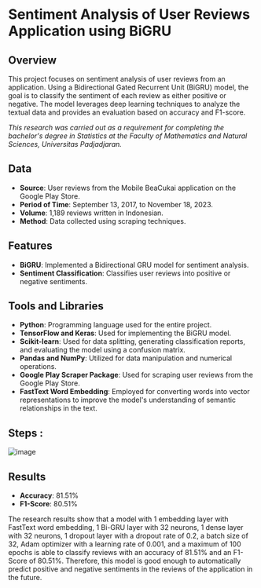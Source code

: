 # Sentiment Analysis of User Reviews Application using BiGRU
## Overview
This project focuses on sentiment analysis of user reviews from an application. Using a Bidirectional Gated Recurrent Unit (BiGRU) model, the goal is to classify the sentiment of each review as either positive or negative. The model leverages deep learning techniques to analyze the textual data and provides an evaluation based on accuracy and F1-score.

*This research was carried out as a requirement for completing the bachelor's degree in Statistics at the Faculty of Mathematics and Natural Sciences, Universitas Padjadjaran.*
## Data
- **Source**: User reviews from the Mobile BeaCukai application on the Google Play Store.
- **Period of Time**: September 13, 2017, to November 18, 2023.
- **Volume**: 1,189 reviews written in Indonesian.
- **Method**: Data collected using scraping techniques.
## Features
- **BiGRU**: Implemented a Bidirectional GRU model for sentiment analysis.
- **Sentiment Classification**: Classifies user reviews into positive or negative sentiments.
## Tools and Libraries
- **Python**: Programming language used for the entire project.
- **TensorFlow and Keras**: Used for implementing the BiGRU model.
- **Scikit-learn**: Used for data splitting, generating classification reports, and evaluating the model using a confusion matrix.
- **Pandas and NumPy**: Utilized for data manipulation and numerical operations.
- **Google Play Scraper Package**: Used for scraping user reviews from the Google Play Store.
- **FastText Word Embedding**: Employed for converting words into vector representations to improve the model's understanding of semantic relationships in the text.
## Steps :
![image](https://github.com/user-attachments/assets/6fef20ad-cb4b-4966-bf07-5627a1618ab0)
## Results
- **Accuracy**: 81.51%
- **F1-Score**: 80.51%

The research results show that a model with 1 embedding layer with FastText word embedding, 1 Bi-GRU layer with 32 neurons, 1 dense layer with 32 neurons, 1 dropout layer with a dropout rate of 0.2, a batch size of 32, Adam optimizer with a learning rate of 0.001, and a maximum of 100 epochs is able to classify reviews with an accuracy of 81.51% and an F1-Score of 80.51%. Therefore, this model is good enough to automatically predict positive and negative sentiments in the reviews of the application in the future.
